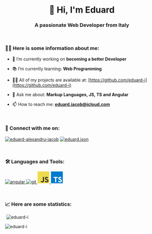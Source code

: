 <h1 align="center">👋 Hi, I'm Eduard</h1>
<h3 align="center">A passionate Web Developer from Italy</h3>

<br>

<h3>🙋‍♂️ Here is some information about me:</h3>

- 🔭 I’m currently working on **becoming a better Developer**

- 📚 I’m currently learning: **Web Programming**

- 👨‍💻 All of my projects are available at: [https://github.com/eduard-i](https://github.com/eduard-i)

- 💬 Ask me about: **Markup Languages, JS, TS and Angular**

- 📫 How to reach me: **eduard.iacob@icloud.com**

<br>

<h3 align="left">👥 Connect with me on:</h3>
<p align="left">
<a href="https://linkedin.com/in/eduard-alexandru-iacob" target="blank"><img align="center" src="https://raw.githubusercontent.com/rahuldkjain/github-profile-readme-generator/master/src/images/icons/Social/linked-in-alt.svg" alt="eduard-alexandru-iacob" height="30" width="40" /></a>
<a href="https://instagram.com/eduard.json" target="blank"><img align="center" src="https://raw.githubusercontent.com/rahuldkjain/github-profile-readme-generator/master/src/images/icons/Social/instagram.svg" alt="eduard.json" height="30" width="40" /></a>
</p>

<br>

<h3 align="left">🛠 Languages and Tools:</h3>
<p align="left"> <a href="https://angular.io" target="_blank"> <img src="https://angular.io/assets/images/logos/angular/angular.svg" alt="angular" width="40" height="40"/> </a> <a href="https://git-scm.com/" target="_blank"> <img src="https://www.vectorlogo.zone/logos/git-scm/git-scm-icon.svg" alt="git" width="40" height="40"/> </a> <a href="https://developer.mozilla.org/en-US/docs/Web/JavaScript" target="_blank"> <img src="https://raw.githubusercontent.com/devicons/devicon/master/icons/javascript/javascript-original.svg" alt="javascript" width="40" height="40"/> </a> <a href="https://www.typescriptlang.org/" target="_blank"> <img src="https://raw.githubusercontent.com/devicons/devicon/master/icons/typescript/typescript-original.svg" alt="typescript" width="40" height="40"/> </a> </p>

<br>

<h3 align="left">📈 Here are some statistics:</h3>
<p>&nbsp;<img align="center" src="https://github-readme-stats.vercel.app/api?username=eduard-i&show_icons=true&locale=en" alt="eduard-i" /></p>

<p align="left"> <img src="https://komarev.com/ghpvc/?username=eduard-i&label=Profile%20views&color=0e75b6&style=flat" alt="eduard-i" /> </p>
